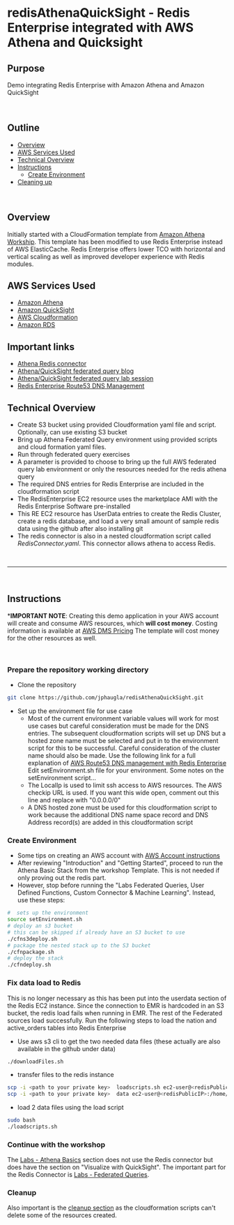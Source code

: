 # redisAthenaQuickSight - Redis Enterprise integrated with AWS Athena and Quicksight

## Purpose

Demo integrating Redis Enterprise with Amazon Athena and Amazon QuickSight


&nbsp;

## Outline

- [Overview](#overview)
- [AWS Services Used](#aws-services-used)
- [Technical Overview](#technical-overview)
- [Instructions](#instructions)
  - [Create Environment](#create-environment)
- [Cleaning up](#cleaning-up)


&nbsp;

## Overview

Initially started with a CloudFormation template from [Amazon Athena Workship](https://athena-in-action.workshop.aws/40-federatedquery.html).  This template has been modified to use Redis Enterprise instead of AWS ElasticCache.  Redis Enterprise offers lower TCO with horizontal and vertical scaling as well as improved developer experience with Redis modules.  

## AWS Services Used

* [Amazon Athena ](https://aws.amazon.com/athena/)
* [Amazon QuickSight ](https://aws.amazon.com/quicksight/)
* [AWS Cloudformation](https://aws.amazon.com/cloudformation/)
* [Amazon RDS](https://aws.amazon.com/rds/)

## Important links
* [Athena Redis connector](https://github.com/awslabs/aws-athena-query-federation/tree/master/athena-redis)
* [Athena/QuickSight federated query blog](https://awsfeed.com/whats-new/big-data/accessing-and-visualizing-data-from-multiple-data-sources-with-amazon-athena-and-amazon-quicksight)
* [Athena/QuickSight federated query lab session](https://awsfeed.com/whats-new/big-data/accessing-and-visualizing-data-from-multiple-data-sources-with-amazon-athena-and-amazon-quicksight)
* [Redis Enterprise Route53 DNS Management](https://docs.redis.com/latest/rs/installing-upgrading/configuring/configuring-aws-route53-dns-redis-enterprise/)

## Technical Overview

* Create S3 bucket using provided Cloudformation yaml file and script.   Optionally, can use existing S3 bucket
* Bring up Athena Federated Query environment using provided scripts and cloud formation yaml files.
* Run through federated query exercises
* A parameter is provided to choose to bring up the full AWS federated query lab environment or only the resources needed for the redis athena query
* The required DNS entries for Redis Enterprise are included in the cloudformation script
* The RedisEnterprise EC2 resource uses the marketplace AMI with the Redis Enterprise Software pre-installed
* This RE EC2 resource has UserData entries to create the Redis Cluster, create a redis database, and load a very small amount of sample redis data using the github after also installing git
* The redis connector is also in a nested cloudformation script called *RedisConnector.yaml*.  This connector allows athena to access Redis.

&nbsp;

---

&nbsp;

## Instructions

***IMPORTANT NOTE**: Creating this demo application in your AWS account will create and consume AWS resources, which **will cost money**.  Costing information is available at [AWS DMS Pricing](https://aws.amazon.com/dms/pricing/)   The template will cost money for the other resources as well.

&nbsp;

### Prepare the repository working directory
* Clone the repository
```bash
git clone https://github.com/jphaugla/redisAthenaQuickSight.git
```
* Set up the environment file for use case
  * Most of the current environment variable values will work for most use cases but careful consideration must be made for the DNS entries. The subsequent cloudformation scripts will set up DNS but a hosted zone name must be selected and put in to the environment script for this to be successful.  Careful consideration of the cluster name should also be made.   Use the following link for a full explanation of [AWS Route53 DNS management with Redis Enterprise](https://docs.redis.com/latest/rs/installing-upgrading/configuring/configuring-aws-route53-dns-redis-enterprise/) 
Edit setEnvironment.sh file for your environment.  Some notes on the setEnvironment script...
  * The LocalIp is used to limit ssh access to AWS resources.  The AWS checkip URL is used.  If you want this wide open, comment out this line and replace with "0.0.0.0/0"
  * A DNS hosted zone must be used for this cloudformation script to work because the additional DNS name space record and DNS Address record(s)
 are added in this cloudformation script

### Create Environment
* Some tips on creating an AWS account with [AWS Account instructions](https://athena-in-action.workshop.aws/20-howtostart/201-self-paced.html)
* After reviewing  "Introduction" and "Getting Started", proceed to run the Athena Basic Stack from the workshop Template.  This is not needed if only proving out the redis part.
* However, stop before running the "Labs Federated Queries, User Defined Functions, Custom Connector & Machine Learning".  Instead, use these steps:
```bash
#  sets up the environment
source setEnvironment.sh
# deploy an s3 bucket
# this can be skipped if already have an S3 bucket to use
./cfns3deploy.sh
# package the nested stack up to the S3 bucket 
./cfnpackage.sh
# deploy the stack
./cfndeploy.sh
```

### Fix data load to Redis
This is no longer necessary as this has been put into the userdata section of the Redis EC2 instance.  Since the connection to EMR is hardcoded in an S3 bucket, the redis load fails when running in EMR.  The rest of the Federated sources load successfully.  Run the following steps to load the nation and active_orders tables into Redis Enterprise
* Use aws s3 cli to get the two needed data files  (these actually are also available in the github under data)
```bash
./downloadFiles.sh
```
* transfer files to the redis instance
```bash
scp -i <path to your private key>  loadscripts.sh ec2-user@<redisPublicIP>:/home/ec2-user
scp -i <path to your private key>  data ec2-user@<redisPublicIP>:/home/ec2-user
```
*  load 2 data files using the load script
```bash
sudo bash
./loadscripts.sh
```

### Continue with the workshop
The [Labs - Athena Basics](https://athena-in-action.workshop.aws/30-basics.html) section does not use the Redis connector but does have the section on "Visualize with QuickSight".  The important part for the Redis Connector is [Labs - Federated Queries](https://athena-in-action.workshop.aws/40-federatedquery.html).  

### Cleanup
Also important is the [cleanup section](https://athena-in-action.workshop.aws/100-cleanups.html) as the cloudformation scripts can't delete some of the resources created.
